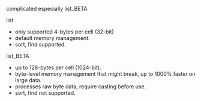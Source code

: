 complicated especially list_BETA  

list    
- only supported 4-bytes per cell (32-bit)  
- default memory management.  
- sort, find supported.  
  
list_BETA   
- up to 128-bytes per cell (1024-bit).  
- byte-level memory management that might break, up to 1000% faster on large data.  
- processes raw byte data, require casting before use.  
- sort, find not supported.  
